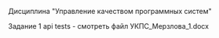 Дисциплина "Управление качеством программных систем"


Задание 1 api tests - смотреть файл УКПС_Мерзлова_1.docx
